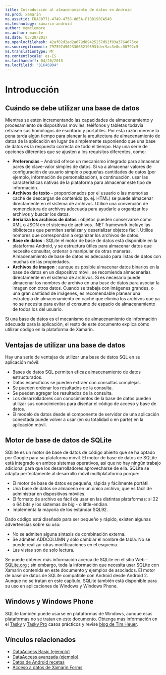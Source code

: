 ```yaml
---
title: Introducción al almacenamiento de datos en Android
ms.prod: xamarin
ms.assetid: FDAC0771-4749-4758-865A-F1BD190CA54B
ms.technology: xamarin-android
author: mgmclemore
ms.author: mamcle
ms.date: 03/28/2017
ms.openlocfilehash: 42af02d2ed2a679d89425257d92f03a3764675ce
ms.sourcegitcommit: 797597d902330652195931dec9ac3e0cc00792c5
ms.translationtype: MT
ms.contentlocale: es-ES
ms.lasthandoff: 04/20/2018
ms.locfileid: "31646994"
---
```

# <a name="introduction"></a>Introducción

## <a name="when-to-use-a-database"></a>Cuándo se debe utilizar una base de datos

Mientras se estén incrementando las capacidades de almacenamiento y procesamiento de dispositivos móviles, teléfonos y tabletas todavía retrasen sus homólogos de escritorio y portátiles. Por esta razón merece la pena tarda algún tiempo para planear la arquitectura de almacenamiento de datos de la aplicación en lugar de simplemente suponiendo que una base de datos es la respuesta correcta de todo el tiempo. Hay una serie de opciones diferentes que se ajusten a los requisitos diferentes, como:

-  **Preferencias** – Android ofrece un mecanismo integrado para almacenar pares de clave-valor simples de datos. Si va a almacenar valores de configuración de usuario simple o pequeñas cantidades de datos (por ejemplo, información de personalización), a continuación, usar las características nativas de la plataforma para almacenar este tipo de información.
-  **Archivos de texto** – proporcionados por el usuario o las memorias caché de descargan de contenido (p. ej. HTML) se puede almacenar directamente en el sistema de archivos. Utilice una convención de nomenclatura de archivos adecuada para ayudarle a organizar los archivos y buscar los datos.
-  **Serializa los archivos de datos** : objetos pueden conservarse como XML o JSON en el sistema de archivos. .NET framework incluye las bibliotecas que permiten serializar y deserializar objetos fácil. Utilice nombres que correspondan a organizar los archivos de datos.
-  **Base de datos** : SQLite el motor de base de datos está disponible en la plataforma Android, y se estructura útiles para almacenar datos que necesite consultar, ordenar o manipular de otras maneras. Almacenamiento de base de datos es adecuado para listas de datos con muchas de las propiedades.
-  **Archivos de imagen** : aunque es posible almacenar datos binarios en la base de datos en un dispositivo móvil, se recomienda almacenarlas directamente en el sistema de archivos. Si es necesario puede almacenar los nombres de archivo en una base de datos para asociar la imagen con otros datos. Cuando se trabaja con imágenes grandes, o una gran cantidad de imágenes, es recomendable planear una estrategia de almacenamiento en caché que elimina los archivos que ya no se necesita para evitar el consumo de espacio de almacenamiento de todos los del usuario.

Si una base de datos es el mecanismo de almacenamiento de información adecuada para la aplicación, el resto de este documento explica cómo utilizar código en la plataforma de Xamarin.

## <a name="advantages-of-using-a-database"></a>Ventajas de utilizar una base de datos

Hay una serie de ventajas de utilizar una base de datos SQL en su aplicación móvil:

-  Bases de datos SQL permiten eficaz almacenamiento de datos estructurados.
-  Datos específicos se pueden extraer con consultas complejas.
-  Se pueden ordenar los resultados de la consulta.
-  Se pueden agregar los resultados de la consulta.
-  Los desarrolladores con conocimientos de la base de datos pueden utilizar sus conocimientos para diseñar el código de acceso y base de datos.
-  El modelo de datos desde el componente de servidor de una aplicación conectada puede volver a usar (en su totalidad o en parte) en la aplicación móvil.


## <a name="sqlite-database-engine"></a>Motor de base de datos de SQLite

SQLite es un motor de base de datos de código abierto que se ha optado por Google para su plataforma móvil. El motor de base de datos de SQLite está integrado en ambos sistemas operativos, así que no hay ningún trabajo adicional para que los desarrolladores aprovecharse de ella. SQLite se adapta perfectamente al desarrollo móvil multiplataforma porque:

-  El motor de base de datos es pequeña, rápida y fácilmente portátil.
-  Una base de datos se almacena en un único archivo, que es fácil de administrar en dispositivos móviles.
-  El formato de archivo es fácil de usar en las distintas plataformas: si 32 o 64 bits y los sistemas de big - o little-endian.
-  Implementa la mayoría de los estándar SQL92.


Dado código está diseñado para ser pequeño y rápido, existen algunas advertencias sobre su uso:

-  No se admiten alguna sintaxis de combinación externa.
-  Se admiten ADDCOLUMN y sólo cambiar el nombre de tabla. No se puede realizar otras modificaciones en el esquema.
-  Las vistas son de solo lectura.


Se puede obtener más información acerca de SQLite en el sitio Web - [SQLite.org](http://SQLite.org) ; sin embargo, toda la información que necesita usar SQLite con Xamarin contenida en este documento y ejemplos de asociados. El motor de base de datos de SQLite compatible con Android desde Android 2.
Aunque no se tratan en este capítulo, SQLite también está disponible para su uso en aplicaciones de Windows y Windows Phone.

## <a name="windows-and-windows-phone"></a>Windows y Windows Phone

SQLite también puede usarse en plataformas de Windows, aunque esas plataformas no se tratan en este documento.
Obtenga más información en el [Tasky](~/cross-platform/app-fundamentals/building-cross-platform-applications/case-study-tasky.md) y [Tasky Pro](~/cross-platform/app-fundamentals/building-cross-platform-applications/case-study-tasky.md) casos prácticos y revise [blog de Tim Heuer](http://timheuer.com/blog/archive/2012/06/28/seeding-your-metro-style-app-with-sqlite-database.aspx).


## <a name="related-links"></a>Vínculos relacionados

- [DataAccess Basic (ejemplo)](https://github.com/xamarin/mobile-samples/tree/master/DataAccess/Basic)
- [DataAccess avanzada (ejemplo)](https://github.com/xamarin/mobile-samples/tree/master/DataAccess/Advanced)
- [Datos de Android recetas](https://developer.xamarin.com/recipes/android/data/)
- [Acceso a datos de Xamarin.Forms](~/xamarin-forms/app-fundamentals/databases.md)
